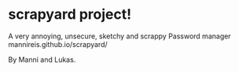 # scrapyard project!
A very annoying, unsecure, sketchy and scrappy Password manager mannireis.github.io/scrapyard/


By Manni and Lukas.
